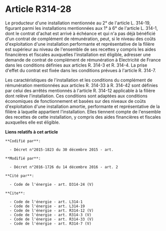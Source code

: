 # Article R314-28

Le producteur d'une installation mentionnée au 2° de l'article L. 314-19, figurant parmi les installations mentionnées aux 1°
à 6° de l'article L. 314-1, dont le contrat d'achat est arrivé à échéance et qui n'a pas déjà bénéficié d'un contrat de
complément de rémunération, peut, si le niveau des coûts d'exploitation d'une installation performante et représentative de
la filière est supérieur au niveau de l'ensemble de ses recettes y compris les aides financières et fiscales auxquelles
l'installation est éligible, adresser une demande de contrat de complément de rémunération à Electricité de France dans les
conditions définies aux articles R. 314-3 et R. 314-4. La prise d'effet du contrat est fixée dans les conditions prévues à
l'article R. 314-7. 

Les caractéristiques de l'installation et les conditions du complément de rémunération mentionnées aux articles R. 314-33 à
R. 314-42 sont définies par celui des arrêtés mentionnés à l'article R. 314-12 applicable à la filière dont relève
l'installation. Ces conditions sont adaptées aux conditions économiques de fonctionnement et basées sur des niveaux de coûts
d'exploitation d'une installation amortie, performante et représentative de la filière à laquelle appartient l'installation.
Elles tiennent compte de l'ensemble des recettes de cette installation, y compris des aides financières et fiscales
auxquelles elle est éligible.

**Liens relatifs à cet article**

	**Codifié par**:

	  - Décret n°2015-1823 du 30 décembre 2015 - art.

	**Modifié par**:

	  - Décret n°2016-1726 du 14 décembre 2016 - art. 2

	**Cité par**:

	  - Code de l'énergie - art. D314-24 (V)

	**Cite**:

	  - Code de l'énergie - art. L314-1
	  - Code de l'énergie - art. L314-19
	  - Code de l'énergie - art. R314-12 (V)
	  - Code de l'énergie - art. R314-3 (V)
	  - Code de l'énergie - art. R314-33 (V)
	  - Code de l'énergie - art. R314-7 (V)
